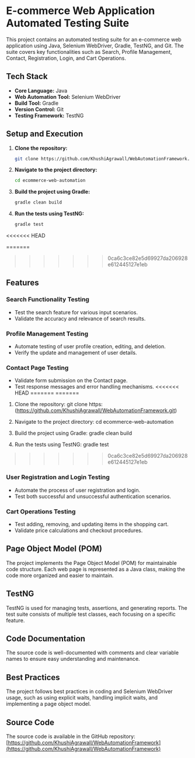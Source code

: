 # E-commerce Web Application Automated Testing Suite

This project contains an automated testing suite for an e-commerce web application using Java, Selenium WebDriver, Gradle, TestNG, and Git. The suite covers key functionalities such as Search, Profile Management, Contact, Registration, Login, and Cart Operations.

## Tech Stack
- **Core Language:** Java
- **Web Automation Tool:** Selenium WebDriver
- **Build Tool:** Gradle
- **Version Control:** Git
- **Testing Framework:** TestNG

## Setup and Execution
1. **Clone the repository:**
    ```bash
    git clone https://github.com/KhushiAgrawall/WebAutomationFramework.git
    ```

2. **Navigate to the project directory:**
    ```bash
    cd ecommerce-web-automation
    ```

3. **Build the project using Gradle:**
    ```bash
    gradle clean build
    ```

4. **Run the tests using TestNG:**
    ```bash
    gradle test
    ```
<<<<<<< HEAD

=======
    
>>>>>>> 0ca6c3ce82e5d69927da206928e612445127e1eb
## Features

### Search Functionality Testing
- Test the search feature for various input scenarios.
- Validate the accuracy and relevance of search results.

### Profile Management Testing
- Automate testing of user profile creation, editing, and deletion.
- Verify the update and management of user details.

### Contact Page Testing
- Validate form submission on the Contact page.
- Test response messages and error handling mechanisms.
<<<<<<< HEAD
=======
=======
1. Clone the repository:
   git clone https:(https://github.com/KhushiAgrawall/WebAutomationFramework.git)

2. Navigate to the project directory:
   cd ecommerce-web-automation

3. Build the project using Gradle:
   gradle clean build

4. Run the tests using TestNG:
   gradle test
>>>>>>> 0ca6c3ce82e5d69927da206928e612445127e1eb

### User Registration and Login Testing
- Automate the process of user registration and login.
- Test both successful and unsuccessful authentication scenarios.

### Cart Operations Testing
- Test adding, removing, and updating items in the shopping cart.
- Validate price calculations and checkout procedures.

## Page Object Model (POM)
The project implements the Page Object Model (POM) for maintainable code structure. Each web page is represented as a Java class, making the code more organized and easier to maintain.

## TestNG
TestNG is used for managing tests, assertions, and generating reports. The test suite consists of multiple test classes, each focusing on a specific feature.

## Code Documentation
The source code is well-documented with comments and clear variable names to ensure easy understanding and maintenance.

## Best Practices
The project follows best practices in coding and Selenium WebDriver usage, such as using explicit waits, handling implicit waits, and implementing a page object model.

## Source Code
The source code is available in the GitHub repository: [https://github.com/KhushiAgrawall/WebAutomationFramework](https://github.com/KhushiAgrawall/WebAutomationFramework)
